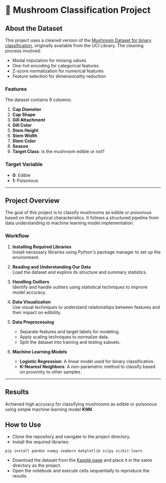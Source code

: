 # 🍄 Mushroom Classification Project

## About the Dataset
This project uses a cleaned version of the [Mushroom Dataset for binary classification](https://archive.ics.uci.edu/dataset/848/secondary+mushroom+dataset), originally available from the UCI Library. The cleaning process involved:
- Modal imputation for missing values
- One-hot encoding for categorical features
- Z-score normalization for numerical features
- Feature selection for dimensionality reduction

### Features
The dataset contains 9 columns:
1. **Cap Diameter**  
2. **Cap Shape**  
3. **Gill Attachment**  
4. **Gill Color**  
5. **Stem Height**  
6. **Stem Width**  
7. **Stem Color**  
8. **Season**  
9. **Target Class**: Is the mushroom edible or not?

### Target Variable
- **0**: Edible  
- **1**: Poisonous  

---

## Project Overview
The goal of this project is to classify mushrooms as edible or poisonous based on their physical characteristics. It follows a structured pipeline from data understanding to machine learning model implementation.

### Workflow
1. **Installing Required Libraries**  
   Install necessary libraries using Python's package manager to set up the environment.

2. **Reading and Understanding Our Data**  
   Load the dataset and explore its structure and summary statistics.

3. **Handling Outliers**  
   Identify and handle outliers using statistical techniques to improve model accuracy.

4. **Data Visualization**  
   Use visual techniques to understand relationships between features and their impact on edibility.

5. **Data Preprocessing**  
   - Separate features and target labels for modeling.
   - Apply scaling techniques to normalize data.
   - Split the dataset into training and testing subsets.

6. **Machine Learning Models**  
   - **Logistic Regression**: A linear model used for binary classification.  
   - **K-Nearest Neighbors**: A non-parametric method to classify based on proximity to other samples.

---

## Results
Achieved high accuracy for classifying mushrooms as edible or poisonous using simple machine learning model **KNN**.

## How to Use
- Clone the repository and navigate to the project directory.
- Install the required libraries:
```
pip install pandas numpy seaborn matplotlib scipy scikit-learn
```
- Download the dataset from the [Kaggle page](https://www.kaggle.com/datasets/prishasawhney/mushroom-dataset) and place it in the same directory as the project.
- Open the notebook and execute cells sequentially to reproduce the results.
